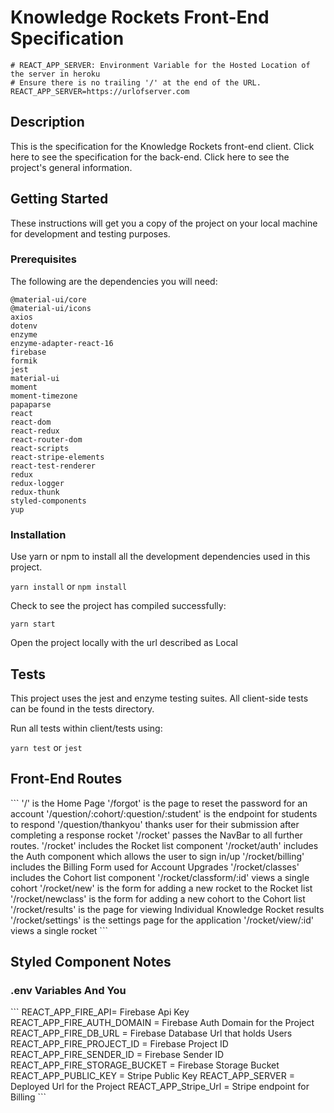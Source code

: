 <h1>Knowledge Rockets Front-End Specification</h1>

```env
# REACT_APP_SERVER: Environment Variable for the Hosted Location of the server in heroku
# Ensure there is no trailing '/' at the end of the URL.
REACT_APP_SERVER=https://urlofserver.com
```

<h2>Description</h2>

<p>This is the specification for the Knowledge Rockets front-end client. Click here to see the specification for the back-end. Click here to see the project's general information.</p>

<h2>Getting Started</h2>
<p>These instructions will get you a copy of the project on your local machine for development and testing purposes.</p>

<h3>Prerequisites</h3>
<p>The following are the dependencies you will need: </p>

```
@material-ui/core
@material-ui/icons
axios
dotenv
enzyme
enzyme-adapter-react-16
firebase
formik
jest
material-ui
moment
moment-timezone
papaparse
react
react-dom
react-redux
react-router-dom
react-scripts
react-stripe-elements
react-test-renderer
redux
redux-logger
redux-thunk
styled-components
yup
```

<h3>Installation</h3>
<p>Use yarn or npm to install all the development dependencies used in this project.</p>

`yarn install` or `npm install`

<p>Check to see the project has compiled successfully:</p>

`yarn start`

<p>Open the project locally with the url described as Local</p>

<h2>Tests</h2>
<p>This project uses the jest and enzyme testing suites. All client-side tests can be found in the tests directory.</p>

<p>Run all tests within client/tests using: </p>

`yarn test` or `jest`

<h2>Front-End Routes</h2>
```
'/' is the Home Page
'/forgot' is the page to reset the password for an account
'/question/:cohort/:question/:student' is the endpoint for students to respond
'/question/thankyou' thanks user for their submission after completing a response rocket
'/rocket' passes the NavBar to all further routes.
'/rocket' includes the Rocket list component
'/rocket/auth' includes the Auth component which allows the user to sign in/up
'/rocket/billing' includes the Billing Form used for Account Upgrades
'/rocket/classes' includes the Cohort list component
'/rocket/classform/:id' views a single cohort
'/rocket/new' is the form for adding a new rocket to the Rocket list
'/rocket/newclass' is the form for adding a new cohort to the Cohort list
'/rocket/results' is the page for viewing Individual Knowledge Rocket results
'/rocket/settings' is the settings page for the application
'/rocket/view/:id' views a single rocket
```
<h2>Styled Component Notes</h2>

<h3>.env Variables And You</h3>
```
REACT_APP_FIRE_API= Firebase Api Key
REACT_APP_FIRE_AUTH_DOMAIN = Firebase Auth Domain for the Project
REACT_APP_FIRE_DB_URL = Firebase Database Url that holds Users
REACT_APP_FIRE_PROJECT_ID = Firebase Project ID
REACT_APP_FIRE_SENDER_ID = Firebase Sender ID
REACT_APP_FIRE_STORAGE_BUCKET = Firebase Storage Bucket
REACT_APP_PUBLIC_KEY = Stripe Public Key
REACT_APP_SERVER = Deployed Url for the Project
REACT_APP_Stripe_Url = Stripe endpoint for Billing
```
